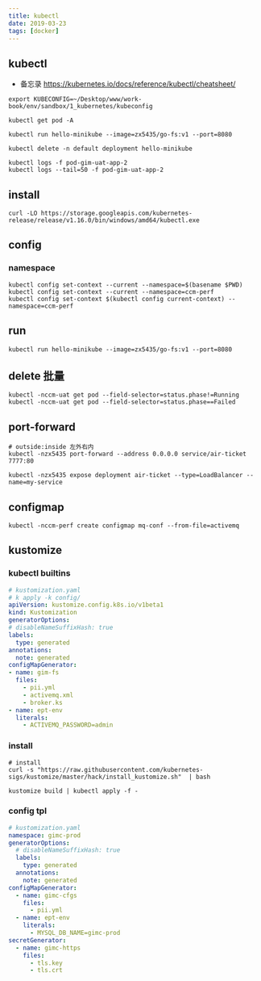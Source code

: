 ```yaml
---
title: kubectl
date: 2019-03-23
tags: [docker]
---
```


## kubectl

- 备忘录 https://kubernetes.io/docs/reference/kubectl/cheatsheet/

```shell
export KUBECONFIG=~/Desktop/www/work-book/env/sandbox/1_kubernetes/kubeconfig

kubectl get pod -A

kubectl run hello-minikube --image=zx5435/go-fs:v1 --port=8080

kubectl delete -n default deployment hello-minikube

kubectl logs -f pod-gim-uat-app-2
kubectl logs --tail=50 -f pod-gim-uat-app-2
```

## install

```shell
curl -LO https://storage.googleapis.com/kubernetes-release/release/v1.16.0/bin/windows/amd64/kubectl.exe
```

## config

### namespace

```shell
kubectl config set-context --current --namespace=$(basename $PWD)
kubectl config set-context --current --namespace=ccm-perf
kubectl config set-context $(kubectl config current-context) --namespace=ccm-perf
```

## run

```shell
kubectl run hello-minikube --image=zx5435/go-fs:v1 --port=8080
```

## delete 批量

```shell
kubectl -nccm-uat get pod --field-selector=status.phase!=Running
kubectl -nccm-uat get pod --field-selector=status.phase==Failed
```

## port-forward

```shell
# outside:inside 左外右内
kubectl -nzx5435 port-forward --address 0.0.0.0 service/air-ticket 7777:80

kubectl -nzx5435 expose deployment air-ticket --type=LoadBalancer --name=my-service
```

## configmap

```shell
kubectl -nccm-perf create configmap mq-conf --from-file=activemq
```

## kustomize

### kubectl builtins

```yaml
# kustomization.yaml
# k apply -k config/
apiVersion: kustomize.config.k8s.io/v1beta1
kind: Kustomization
generatorOptions:
# disableNameSuffixHash: true
labels:
  type: generated
annotations:
  note: generated
configMapGenerator:
- name: gim-fs
  files:
    - pii.yml
    - activemq.xml
    - broker.ks
- name: ept-env
  literals:
    - ACTIVEMQ_PASSWORD=admin
```

### install

```shell
# install
curl -s "https://raw.githubusercontent.com/kubernetes-sigs/kustomize/master/hack/install_kustomize.sh"  | bash

kustomize build | kubectl apply -f -
```

### config tpl

```yaml
# kustomization.yaml
namespace: gimc-prod
generatorOptions:
  # disableNameSuffixHash: true
  labels:
    type: generated
  annotations:
    note: generated
configMapGenerator:
  - name: gimc-cfgs
    files:
      - pii.yml
  - name: ept-env
    literals:
      - MYSQL_DB_NAME=gimc-prod
secretGenerator:
  - name: gimc-https
    files:
      - tls.key
      - tls.crt
```
